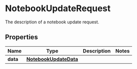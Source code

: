 

# NotebookUpdateRequest

The description of a notebook update request.

## Properties

Name | Type | Description | Notes
------------ | ------------- | ------------- | -------------
**data** | [**NotebookUpdateData**](NotebookUpdateData.md) |  | 



